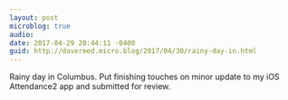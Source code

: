 ```yaml
---
layout: post
microblog: true
audio: 
date: 2017-04-29 20:44:11 -0400
guid: http://davereed.micro.blog/2017/04/30/rainy-day-in.html
---
```

Rainy day in Columbus. Put finishing touches on minor update to my iOS Attendance2 app and submitted for review. 
